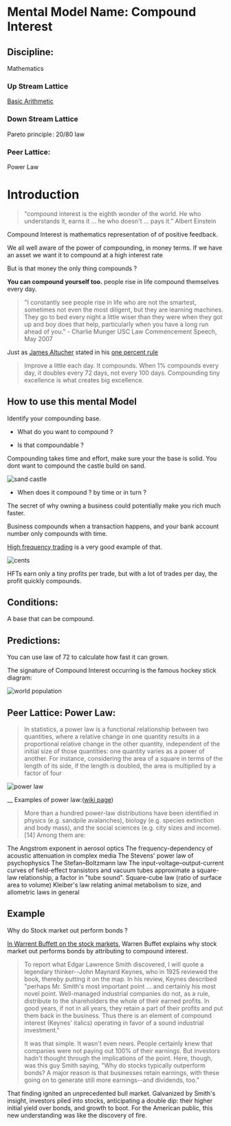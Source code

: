 # Mental Model Name: Compound Interest

## Discipline:

Mathematics

### Up Stream Lattice

[Basic Arithmetic](./discipline_mathematics,_basic_arithmetic.md)

### Down Stream Lattice

Pareto principle : 20/80 law

### Peer Lattice:

Power Law


# Introduction

> "compound interest is the eighth wonder of the world. He who understands it, earns it ... he who doesn't ... pays it.” Albert Einstein

Compound Interest is mathematics representation of of positive feedback.

We all well aware of the power of compounding, in money terms. If we have an asset we want it to compound at a high interest rate

But is that money the only thing compounds ?

**You can compound yourself too.** people rise in life compound themselves every day.

> "I constantly see people rise in life who are not the smartest, sometimes not even the most diligent, but they are learning machines. They go to bed every night a little wiser than they were when they got up and boy does that help, particularly when you have a long run ahead of you." - Charlie Munger USC Law Commencement Speech, May 2007


Just as [James Altucher](http://www.jamesaltucher.com/) stated in his [one percent rule][2]

> Improve a little each day. It compounds. When 1% compounds every day, it doubles every 72 days, not every 100 days. Compounding tiny excellence is what creates big excellence.


## How to use this mental Model

Identify your compounding base.

* What do you want to compound ?

* Is that compoundable ?



Compounding takes time and effort, make sure your the base is solid. You dont want to compound the castle build on sand.


![sand castle](https://dl.dropboxusercontent.com/spa/8a95omz6xkznrmw/rdax53s3.png)

* When does it compound ? by time or in turn ?


The secret of why owning a business could potentially make you rich much faster.

Business compounds when a transaction happens, and your bank account number only compounds with time.

[High frequency trading](https://en.wikipedia.org/wiki/High-frequency_trading) is a very good example of that.

![ cents](https://upload.wikimedia.org/wikipedia/commons/5/5e/Assorted_United_States_coins.jpg)


HFTs earn only a tiny profits per trade, but with a lot of trades per day, the profit quickly compounds.




## Conditions:

A base that can be compound.

## Predictions:

You can use law of 72 to calculate how fast it can grown.

The signature of Compound Interest occurring is the famous hockey stick diagram:

![world population](http://www.marketcalls.in/wp-content/uploads/2010/11/Wordl-Population.jpg)



## Peer Lattice: Power Law:


> In statistics, a power law is a functional relationship between two quantities, where a relative change in one quantity results in a proportional relative change in the other quantity, independent of the initial size of those quantities: one quantity varies as a power of another. For instance, considering the area of a square in terms of the length of its side, if the length is doubled, the area is multiplied by a factor of four

![power law](https://upload.wikimedia.org/wikipedia/commons/8/8a/Long_tail.svg)

__
Examples of power law:([wiki page](https://en.wikipedia.org/wiki/Power_law))

> More than a hundred power-law distributions have been identified in physics (e.g. sandpile avalanches), biology (e.g. species extinction and body mass), and the social sciences (e.g. city sizes and income).[14] Among them are:

The Angstrom exponent in aerosol optics
The frequency-dependency of acoustic attenuation in complex media
The Stevens' power law of psychophysics
The Stefan–Boltzmann law
The input-voltage–output-current curves of field-effect transistors and vacuum tubes approximate a square-law relationship, a factor in "tube sound".
Square-cube law (ratio of surface area to volume)
Kleiber's law relating animal metabolism to size, and allometric laws in general




## Example

Why do Stock market out perform bonds ?

[In Warrent Buffett on the stock markets][3], Warren Buffet explains why stock market out performs bonds by attributing to compound interest.

> To report what Edgar Lawrence Smith discovered, I will quote a legendary thinker--John Maynard Keynes, who in 1925 reviewed the book, thereby putting it on the map. In his review, Keynes described "perhaps Mr. Smith's most important point ... and certainly his most novel point. Well-managed industrial companies do not, as a rule, distribute to the shareholders the whole of their earned profits. In good years, if not in all years, they retain a part of their profits and put them back in the business. Thus there is an element of compound interest (Keynes' italics) operating in favor of a sound industrial investment."
>
> It was that simple. It wasn't even news. People certainly knew that companies were not paying out 100% of their earnings. But investors hadn't thought through the implications of the point. Here, though, was this guy Smith saying, "Why do stocks typically outperform bonds? A major reason is that businesses retain earnings, with these going on to generate still more earnings--and dividends, too."

That finding ignited an unprecedented bull market. Galvanized by Smith's insight, investors piled into stocks, anticipating a double dip: their higher initial yield over bonds, and growth to boot. For the American public, this new understanding was like the discovery of fire.




[1]: https://en.wikipedia.org/wiki/Rule_of_72
[2]: http://www.jamesaltucher.com/2015/08/habits-one-percent/
[3]: http://archive.fortune.com/magazines/fortune/fortune_archive/2001/12/10/314691/index.htm

